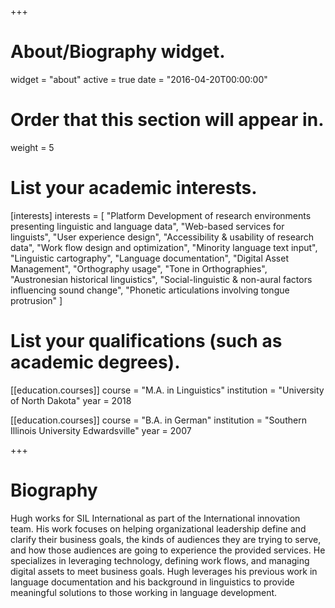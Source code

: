 +++
# About/Biography widget.
widget = "about"
active = true
date = "2016-04-20T00:00:00"

# Order that this section will appear in.
weight = 5

# List your academic interests.
[interests]
  interests = [
  "Platform Development of research environments presenting linguistic and language data",
  "Web-based services for linguists",
  "User experience design",
  "Accessibility & usability of research data",
  "Work flow design and optimization",
  "Minority language text input",
  "Linguistic cartography",
  "Language documentation",
  "Digital Asset Management",
  "Orthography usage",
  "Tone in Orthographies",
  "Austronesian historical linguistics",
  "Social-linguistic & non-aural factors influencing sound change",
  "Phonetic articulations involving tongue protrusion"
  ]

# List your qualifications (such as academic degrees).
[[education.courses]]
  course = "M.A. in Linguistics"
  institution = "University of North Dakota"
  year = 2018

[[education.courses]]
  course = "B.A. in German"
  institution = "Southern Illinois University Edwardsville"
  year = 2007

+++

# Biography
Hugh works for SIL International as part of the International innovation team. His work focuses on helping organizational leadership define and clarify their business goals, the kinds of audiences they are trying to serve, and how those audiences are going to experience the provided services. He specializes in leveraging technology, defining work flows, and managing digital assets to meet business goals. Hugh leverages his previous work in language documentation and his background in linguistics  to provide meaningful solutions to those working in language development.
